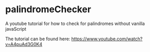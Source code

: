 # palindromeChecker
A youtube tutorial for how to check for palindromes without vanilla javaScript


The tutorial can be found here: https://www.youtube.com/watch?v=A4puAd3G0K4
